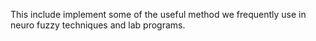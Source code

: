 This include implement some of the useful method we frequently use in neuro fuzzy techniques and lab programs.
